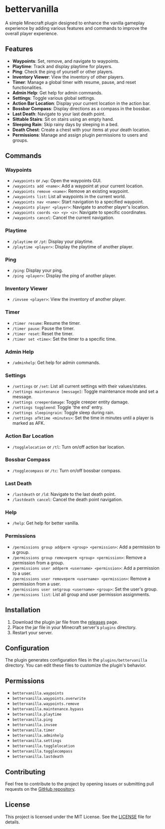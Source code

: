 # bettervanilla

A simple Minecraft plugin designed to enhance the vanilla gameplay experience by adding various features and commands to improve the overall player experience.

## Features

- **Waypoints**: Set, remove, and navigate to waypoints.
- **Playtime**: Track and display playtime for players.
- **Ping**: Check the ping of yourself or other players.
- **Inventory Viewer**: View the inventory of other players.
- **Timer**: Manage a global timer with resume, pause, and reset functionalities.
- **Admin Help**: Get help for admin commands.
- **Settings**: Toggle various global settings.
- **Action Bar Location**: Display your current location in the action bar.
- **Bossbar Compass**: Display directions as a compass in the bossbar.
- **Last Death**: Navigate to your last death point.
- **Sittable Stairs**: Sit on stairs using an empty hand.
- **Sleeping Rain**: Skip rainy days by sleeping in a bed.
- **Death Chest**: Create a chest with your items at your death location.
- **Permissions**: Manage and assign plugin permissions to users and groups.

## Commands

### Waypoints

- `/waypoints` or `/wp`: Open the waypoints GUI.
- `/waypoints add <name>`: Add a waypoint at your current location.
- `/waypoints remove <name>`: Remove an existing waypoint.
- `/waypoints list`: List all waypoints in the current world.
- `/waypoints nav <name>`: Start navigation to a specified waypoint.
- `/waypoints player <player>`: Navigate to another player's location.
- `/waypoints coords <x> <y> <z>`: Navigate to specific coordinates.
- `/waypoints cancel`: Cancel the current navigation.

### Playtime

- `/playtime` or `/pt`: Display your playtime.
- `/playtime <player>`: Display the playtime of another player.

### Ping

- `/ping`: Display your ping.
- `/ping <player>`: Display the ping of another player.

### Inventory Viewer

- `/invsee <player>`: View the inventory of another player.

### Timer

- `/timer resume`: Resume the timer.
- `/timer pause`: Pause the timer.
- `/timer reset`: Reset the timer.
- `/timer set <time>`: Set the timer to a specific time.

### Admin Help

- `/adminhelp`: Get help for admin commands.

### Settings

- `/settings` or `/set`: List all current settings with their values/states.
- `/settings maintenance [message]`: Toggle maintenance mode and set a message.
- `/settings creeperdamage`: Toggle creeper entity damage.
- `/settings toggleend`: Toggle 'the end' entry.
- `/settings sleepingrain`: Toggle sleep during rain.
- `/settings afktime <minutes>`: Set the time in minutes until a player is marked as AFK.

### Action Bar Location

- `/togglelocation` or `/tl`: Turn on/off action bar location.

### Bossbar Compass

- `/togglecompass` or `/tc`: Turn on/off bossbar compass.

### Last Death

- `/lastdeath` or `/ld`: Navigate to the last death point.
- `/lastdeath cancel`: Cancel the death point navigation.

### Help

- `/help`: Get help for better vanilla.

### Permissions

- `/permissions group addperm <group> <permission>`: Add a permission to a group.
- `/permissions group removeperm <group> <permission>`: Remove a permission from a group.
- `/permissions user addperm <username> <permission>`: Add a permission to a user.
- `/permissions user removeperm <username> <permission>`: Remove a permission from a user.
- `/permissions user setgroup <username> <group>`: Set the user's group.
- `/permissions list`: List all group and user permission assignments.

## Installation

1. Download the plugin jar file from the [releases](https://github.com/davidstoegmueller/bettervanilla/releases) page.
2. Place the jar file in your Minecraft server's `plugins` directory.
3. Restart your server.

## Configuration

The plugin generates configuration files in the `plugins/bettervanilla` directory. You can edit these files to customize the plugin's behavior.

## Permissions

- `bettervanilla.waypoints`
- `bettervanilla.waypoints.overwrite`
- `bettervanilla.waypoints.remove`
- `bettervanilla.maintenance.bypass`
- `bettervanilla.playtime`
- `bettervanilla.ping`
- `bettervanilla.invsee`
- `bettervanilla.timer`
- `bettervanilla.adminhelp`
- `bettervanilla.settings`
- `bettervanilla.togglelocation`
- `bettervanilla.togglecompass`
- `bettervanilla.lastdeath`

## Contributing

Feel free to contribute to the project by opening issues or submitting pull requests on the [GitHub repository](https://github.com/davidstoegmueller/bettervanilla).

## License

This project is licensed under the MIT License. See the [LICENSE](LICENSE) file for details.

